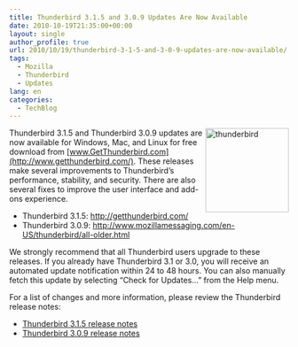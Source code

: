 ```yaml
---
title: Thunderbird 3.1.5 and 3.0.9 Updates Are Now Available
date: 2010-10-19T21:35:00+00:00
layout: single
author_profile: true
url: 2010/10/19/thunderbird-3-1-5-and-3-0-9-updates-are-now-available/
tags:
  - Mozilla
  - Thunderbird
  - Updates
lang: en
categories: 
  - TechBlog
---
```

[<img title="thunderbird" border="0" alt="thunderbird" align="right" src="http://lh5.ggpht.com/_vaUVXcmC3OI/TL4IIBP-HcI/AAAAAAAACxc/e_o0D5z_bXo/thunderbird_thumb%5B1%5D.png?imgmax=800" width="150" height="152" />](http://lh5.ggpht.com/_vaUVXcmC3OI/TL4IFpdMKlI/AAAAAAAACxY/Hpe-QrDRfWk/s1600-h/thunderbird%5B3%5D.png)Thunderbird 3.1.5 and Thunderbird 3.0.9 updates are now available for Windows, Mac, and Linux for free download from [www.GetThunderbird.com](http://www.getthunderbird.com/). These releases make several improvements to Thunderbird’s performance, stability, and security. There are also several fixes to improve the user interface and add-ons experience.

  * Thunderbird 3.1.5: <http://getthunderbird.com/> 
  * Thunderbird 3.0.9: <http://www.mozillamessaging.com/en-US/thunderbird/all-older.html> 

We strongly recommend that all Thunderbird users upgrade to these releases. If you already have Thunderbird 3.1 or 3.0, you will receive an automated update notification within 24 to 48 hours. You can also manually fetch this update by selecting “Check for Updates…” from the Help menu.

For a list of changes and more information, please review the Thunderbird release notes:

  * [Thunderbird 3.1.5 release notes](http://www.mozillamessaging.com/en-US/thunderbird/3.1.5/releasenotes/)
  * [Thunderbird 3.0.9 release notes](http://www.mozillamessaging.com/en-US/thunderbird/3.0.9/releasenotes/)
